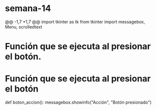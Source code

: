 # semana-14
@@ -1,7 +1,7 @@
 import tkinter as tk
 from tkinter import messagebox, Menu, scrolledtext
 
 # Función que se ejecuta al presionar el botón.
 # Función que se ejecuta al presionar el botón
 def boton_accion():
     messagebox.showinfo("Acción", "Botón presionado")
     
